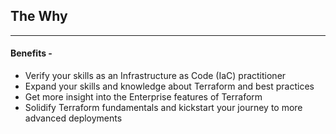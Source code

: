 ## The Why
---
#### Benefits - 
- Verify your skills as an Infrastructure as Code (IaC) practitioner
- Expand your skills and knowledge about Terraform and best practices 
- Get more insight into the Enterprise features of Terraform 
- Solidify Terraform fundamentals and kickstart your journey to more advanced deployments 
